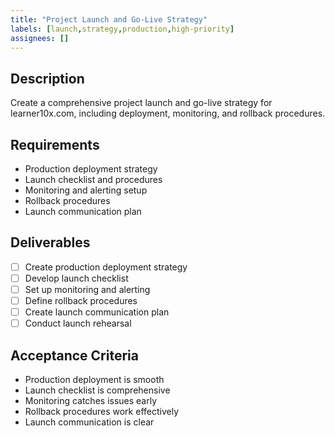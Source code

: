 ```yaml
---
title: "Project Launch and Go-Live Strategy"
labels: [launch,strategy,production,high-priority]
assignees: []
---
```



## Description
Create a comprehensive project launch and go-live strategy for learner10x.com, including deployment, monitoring, and rollback procedures.

## Requirements
- Production deployment strategy
- Launch checklist and procedures
- Monitoring and alerting setup
- Rollback procedures
- Launch communication plan

## Deliverables
- [ ] Create production deployment strategy
- [ ] Develop launch checklist
- [ ] Set up monitoring and alerting
- [ ] Define rollback procedures
- [ ] Create launch communication plan
- [ ] Conduct launch rehearsal

## Acceptance Criteria
- Production deployment is smooth
- Launch checklist is comprehensive
- Monitoring catches issues early
- Rollback procedures work effectively
- Launch communication is clear

